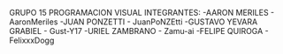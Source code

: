 GRUPO 15 PROGRAMACION VISUAL
 INTEGRANTES:
 -AARON MERILES - AaronMeriles
 -JUAN PONZETTI - JuanPoNZEtti
 -GUSTAVO YEVARA GRABIEL - Gust-Y17
 -URIEL ZAMBRANO - Zamu-ai
 -FELIPE QUIROGA - FelixxxDogg
